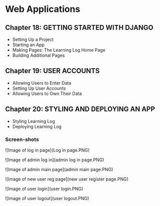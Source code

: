 # Web Applications

## Chapter 18: GETTING STARTED WITH DJANGO
* Setting Up a Project
* Starting an App
* Making Pages: The Learning Log Home Page
* Building Additional Pages

## Chapter 19: USER ACCOUNTS
* Allowing Users to Enter Data
* Setting Up User Accounts
* Allowing Users to Own Their Data

## Chapter 20: STYLING AND DEPLOYING AN APP
* Styling Learning Log
* Deploying Learning Log

### Screen-shots

![Image of log in page](Log in page.PNG)

![Image of admin log in](admin log in page.PNG)

![Image of admin main page](admin main page.PNG)

![Image of new user reg page](new user register page.PNG)

![Image of user login](user login.PNG)

![Image of user logout](user logout.PNG)
